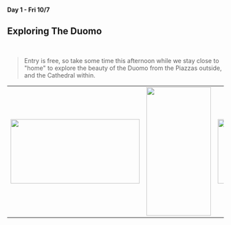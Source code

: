 #### Day 1 - Fri 10/7 
## **Exploring The Duomo**
<br>

> Entry is free, so take some time this afternoon while we stay close to "home" to explore the beauty of the Duomo from the Piazzas outside, and the Cathedral within. 

|     |     |     |
| --- | --- | --- | 
| <img src="https://www.insideinferno.com/images/firenze/Duomo/Duomo-Battistero_1118.jpg" width="300" height="150"> | <img src="https://thumbs.dreamstime.com/b/florence-italy-september-florence-duomo-main-nave-inside-cathedral-santa-maria-del-fiore-florence-italy-florence-duomo-main-190010534.jpg" width="150" height="300"> | <img src="https://d1c96a4wcgziwl.cloudfront.net/ec76Florence_Duomo_Information_Faqs_03.jpg" width="300" height="150"> |